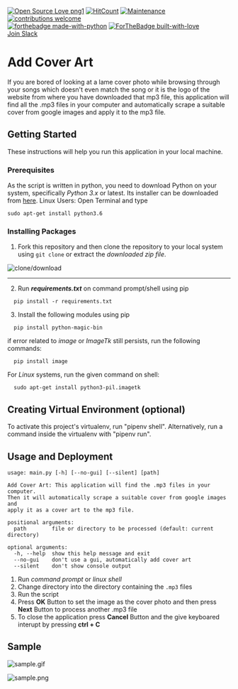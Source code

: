 [![Open Source Love png1](https://badges.frapsoft.com/os/v1/open-source.png?v=103)](https://github.com/ellerbrock/open-source-badges/)
[![HitCount](http://hits.dwyl.io/piyush27ranjan/Add-cover-art.svg)](http://hits.dwyl.io/piyush27ranjan/Add-cover-art)
[![Maintenance](https://img.shields.io/badge/Maintained%3F-yes-green.svg)](https://GitHub.com/piyush27ranjan/Add-cover-art/graphs/commit-activity)
[![contributions welcome](https://img.shields.io/badge/contributions-welcome-brightgreen.svg?style=flat)](https://github.com/piyush27ranjan/Add-cover-art/issues)
<br>
[![forthebadge made-with-python](http://ForTheBadge.com/images/badges/made-with-python.svg)](https://www.python.org/)
[![ForTheBadge built-with-love](http://ForTheBadge.com/images/badges/built-with-love.svg)](https://www.python.org/)
<br>
[Join Slack](https://join.slack.com/t/addcoverart/shared_invite/enQtNDgyMDQxNDA1NzgwLWVhYzM0MDhiODY5ZTc1MzFmODIyZmVjYjQ4MmFiOTdmYTU3ODFiZDEwMjAyYjFlY2E1Mjc3NjQ1OGZhYTliZTU)
# Add Cover Art

If you are bored of looking at a lame cover photo while browsing through your songs which doesn't even match the song or it is the logo of the website from where you have downloaded that mp3 file, this application will find all the .mp3 files in your computer and automatically scrape a suitable cover from google images and apply it to the mp3 file.  

## Getting Started

These instructions will help you run this application in your local machine.

### Prerequisites

As the script is written in python, you need to download Python on your system, specifically *Python 3.x* or latest. Its installer can be downloaded from [here](https://www.python.org/downloads/).
Linux Users:
  Open Terminal and type 
  ```
  sudo apt-get install python3.6
  ```

### Installing Packages


1. Fork this repository and then clone the repository to your local system using `git clone` or extract the *downloaded zip file*.

![clone/download](snap.png)

<hr>

2. Run ***requirements.txt*** on command prompt/shell using pip

```
  pip install -r requirements.txt
```
3. Install the following modules using pip

```
  pip install python-magic-bin
```

if error related to *image* or *ImageTk* still persists, run the following commands:

```
  pip install image
````

For *Linux* systems, run the given command on shell:
```
  sudo apt-get install python3-pil.imagetk
```
## Creating Virtual Environment (optional)
To activate this project's virtualenv, run "pipenv shell".
Alternatively, run a command inside the virtualenv with "pipenv run".

## Usage and Deployment
```
usage: main.py [-h] [--no-gui] [--silent] [path]

Add Cover Art: This application will find the .mp3 files in your computer.
Then it will automatically scrape a suitable cover from google images and
apply it as a cover art to the mp3 file.

positional arguments:
  path        file or directory to be processed (default: current directory)

optional arguments:
  -h, --help  show this help message and exit
  --no-gui    don't use a gui, automatically add cover art
  --silent    don't show console output
```
1. Run *command prompt* or *linux shell*
2. Change directory into the directory containing the `.mp3` files
3. Run the script
4. Press **OK** Button to set the image as the cover photo and then press **Next** Button to process another .mp3 file
5. To close the application press **Cancel** Button and the give keyboared interupt by pressing **ctrl + C**

## Sample
![sample.gif](sample.gif)

![sample.png](sample.png)

